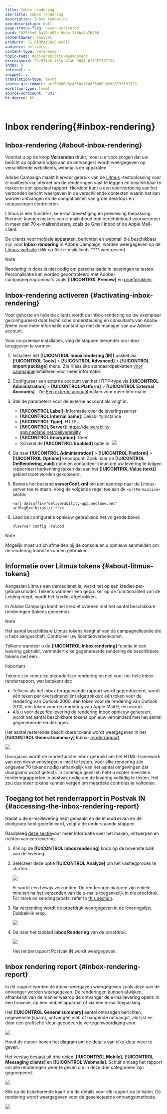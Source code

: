 ```yaml
---
title: Inbox rendering
seo-title: Inbox rendering
description: Inbox rendering
seo-description: null
page-status-flag: never-activated
uuid: 2025f5e9-8a19-407c-9e0a-378ba5a76208
contentOwner: sauviat
products: SG_CAMPAIGN/CLASSIC
audience: delivery
content-type: reference
topic-tags: deliverability-management
discoiquuid: 72e974b8-415a-47ab-9804-b15957787198
index: y
internal: n
snippet: y
translation-type: tm+mt
source-git-commit: aef56860d6e4558a7f4833066ab3d83733591522
workflow-type: tm+mt
source-wordcount: '801'
ht-degree: 0%

---
```



# Inbox rendering{#inbox-rendering}

## Inbox-rendering {#about-inbox-rendering}

Voordat u op de knop **Verzenden** drukt, moet u ervoor zorgen dat uw bericht op optimale wijze aan de ontvangers wordt weergegeven op verschillende webclients, webmails en apparaten.

Adobe Campaign maakt hiervoor gebruik van de [Litmus](https://litmus.com/email-testing) -testoplossing voor e-mailtests via internet om de renderingen vast te leggen en beschikbaar te maken in een speciaal rapport. Hierdoor kunt u een voorvertoning van het verzonden bericht weergeven in de verschillende contexten waarin het kan worden ontvangen en de compatibiliteit van grote desktops en toepassingen controleren.

Litmus is een functie-rijke e-mailbevestiging en previewing toepassing. Hiermee kunnen makers van e-mailinhoud hun berichtinhoud voorvertonen in meer dan 70 e-mailrenderers, zoals de Gmail inbox of de Apple Mail-client.

De clients voor mobiele apparaten, berichten en webmail die beschikbaar zijn voor **Inbox-rendering** in Adobe Campaign, worden weergegeven op de [Litmus-website](https://litmus.com/email-testing) (klik op Alle e-mailclients **** weergeven).

>[!NOTE]
>
>Rendering in doos is niet nodig om personalisatie in leveringen te testen. Personalisatie kan worden gecontroleerd met Adobe-campagneprogramma&#39;s zoals **[!UICONTROL Preview]** en [proefdrukken](../../delivery/using/steps-validating-the-delivery.md#sending-a-proof).

## Inbox-rendering activeren {#activating-inbox-rendering}

Voor gehoste en hybride clients wordt de InBox-rendering op uw exemplaar geconfigureerd door technische ondersteuning en consultants van Adobe. Neem voor meer informatie contact op met de manager van uw Adobe-account.

Voor on-premise installaties, volg de stappen hieronder om Inbox teruggeven te vormen.

1. Installeer het **[!UICONTROL Inbox rendering (IR)]** pakket via **[!UICONTROL Tools]** > **[!UICONTROL Advanced]** > **[!UICONTROL Import package]** menu. Zie Klassieke standaardpakketten [voor campagne](../../installation/using/installing-campaign-standard-packages.md)installeren voor meer informatie.
1. Configureer een externe account van het HTTP-type via **[!UICONTROL Administration]** > **[!UICONTROL Platform]** > **[!UICONTROL External Accounts]** . Zie [Een externe account](../../platform/using/external-accounts.md#creating-an-external-account)maken voor meer informatie.
1. Stel de parameters voor de externe account als volgt in:
   * **[!UICONTROL Label]**: Informatie over de leveringsserver
   * **[!UICONTROL Internal name]**: DeliabilityInstance
   * **[!UICONTROL Type]**: HTTP
   * **[!UICONTROL Server]**: https://deliverability-app.neolane.net/deliverability
   * **[!UICONTROL Encryption]**: Geen
   * Schakel de **[!UICONTROL Enabled]** optie in.
   ![](assets/s_tn_inbox_rendering_external-account.png)

1. Ga naar **[!UICONTROL Administration]** > **[!UICONTROL Platform]** > **[!UICONTROL Options]** knooppunt. Zoek naar de **[!UICONTROL DmRendering_cuid]** optie en contacteer steun om uw levering te krijgen rapporteert herkenningsteken dat aan het **[!UICONTROL Value (text)]** gebied moet worden gekopieerd.
1. Bewerk het bestand **serverConf.xml** om een aanroep naar de Litmus-server toe te staan. Voeg de volgende regel toe aan de `<urlPermission>` sectie:

   ```
   <url dnsSuffix="deliverability-app.neolane.net" urlRegEx="https://.*"/>
   ```

1. Laad de configuratie opnieuw gebruikend het volgende bevel:

   ```
   nlserver config -reload
   ```

>[!NOTE]
>
>Mogelijk moet u zich afmelden bij de console en u opnieuw aanmelden om de rendering Inbox te kunnen gebruiken.

## Informatie over Litmus tokens {#about-litmus-tokens}

Aangezien Litmus een derdedienst is, werkt het op een krediet-per-gebruiksmodel. Telkens wanneer een gebruiker op de functionaliteit van de Leiding roept, wordt het krediet afgetrokken.

In Adobe Campaign komt het krediet overeen met het aantal beschikbare renderingen (tokens genoemd).

>[!NOTE]
>
>Het aantal beschikbare Litmus tokens hangt af van de campagnelicentie die u hebt aangeschaft. Controleer uw licentieovereenkomst.

Telkens wanneer u de **[!UICONTROL Inbox rendering]** functie in een levering gebruikt, vermindert elke gegenereerde rendering de beschikbare tokens met één.

>[!IMPORTANT]
>
>Tokens zijn voor elke afzonderlijke rendering en niet voor het hele Inbox-renderrapport, wat betekent dat:
>
>* Telkens als het Inbox teruggevende rapport wordt geproduceerd, wordt één teken per overseinencliënt afgetrokken: één token voor de rendering van Outlook 2000, één token voor de rendering van Outlook 2010, één token voor de rendering van Apple Mail 9, enzovoort.
>* Als u voor dezelfde levering de rendering Inbox opnieuw genereert, wordt het aantal beschikbare tokens opnieuw verminderd met het aantal gegenereerde renderingen.
>



Het aantal resterende beschikbare tokens wordt weergegeven in het **[!UICONTROL General summary]** Inbox- [renderrapport](#inbox-rendering-report).

![](assets/s_tn_inbox_rendering_tokens.png)

Doorgaans wordt de renderfunctie Inbox gebruikt om het HTML-framework van een nieuw ontworpen e-mail te testen. Voor elke rendering zijn ongeveer 70 tokens nodig (afhankelijk van het aantal omgevingen dat doorgaans wordt getest). In sommige gevallen hebt u echter meerdere renderingrapporten in postvak nodig om de levering volledig te testen. Het zou dus meer tokens kunnen vergen om meerdere controles te voltooien.

## Toegang tot het renderrapport in Postvak IN {#accessing-the-inbox-rendering-report}

Nadat u de e-maillevering hebt gemaakt en de inhoud ervan en de doelgroep hebt gedefinieerd, volgt u de onderstaande stappen.

Raadpleeg [deze sectie](../../delivery/using/about-email-channel.md)voor meer informatie over het maken, ontwerpen en richten van een levering.

1. Klik op de **[!UICONTROL Inbox rendering]** knop op de bovenste balk van de levering.
1. Selecteer deze optie **[!UICONTROL Analyze]** om het vastlegproces te starten.

   ![](assets/s_tn_inbox_rendering_button.png)

   Er wordt een bewijs verzonden. De renderingminiaturen zijn enkele minuten na het verzenden van de e-mails toegankelijk in die proefdruk. For more on sending proofs, refer to [this section](../../delivery/using/steps-validating-the-delivery.md#sending-a-proof).

1. Na verzending wordt de proefdruk weergegeven in de leveringslijst. Dubbelklik erop.

   ![](assets/s_tn_inbox_rendering_delivery_list.png)

1. Ga naar het tabblad **Inbox Rendering** van de proefdruk.

   ![](assets/s_tn_inbox_rendering_tab.png)

   Het renderrapport Postvak IN wordt weergegeven.

## Inbox rendering report {#inbox-rendering-report}

In dit rapport worden de inbox-weergaven weergegeven zoals deze aan de ontvanger worden weergegeven. De renderingen kunnen afwijken, afhankelijk van de manier waarop de ontvanger de e-maillevering opent: in een browser, op een mobiel apparaat of via een e-mailtoepassing.

Het **[!UICONTROL General summary]** aantal ontvangen berichten, ongewenste (spam), ontvangen niet, of hangende ontvangst, als lijst en door een grafische kleur-gecodeerde vertegenwoordiging voor.

![](assets/s_tn_inbox_rendering_summary.png)

Houd de cursor boven het diagram om de details van elke kleur weer te geven.

Het verslag bestaat uit drie delen: **[!UICONTROL Mobile]**, **[!UICONTROL Messaging clients]** en **[!UICONTROL Webmails]**. Schuif omlaag het rapport om alle renderingen weer te geven die in deze drie categorieën zijn gegroepeerd.

![](assets/s_tn_inbox_rendering_report.png)

Klik op de bijbehorende kaart om de details voor elk rapport op te halen. De rendering wordt weergegeven voor de geselecteerde ontvangstmethode.

![](assets/s_tn_inbox_rendering_example.png)
